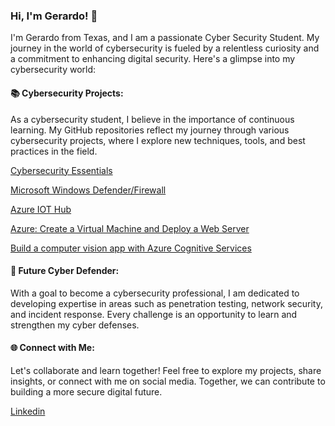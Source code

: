 ### Hi, I'm Gerardo! 👋

I'm Gerardo from Texas, and I am a passionate Cyber Security Student. My journey in the world of cybersecurity is fueled by a relentless curiosity and a commitment to enhancing digital security. Here's a glimpse into my cybersecurity world:

#### 📚 Cybersecurity Projects:
As a cybersecurity student, I believe in the importance of continuous learning. My GitHub repositories reflect my journey through various cybersecurity projects, where I explore new techniques, tools, and best practices in the field.

[Cybersecurity Essentials](https://coursera.org/share/cf1ecae0675bdd3c589e61c596890d8a)

[Microsoft Windows Defender/Firewall](https://coursera.org/share/1e240174be910d2f4388b7fe0d851c95)

[Azure IOT Hub](https://coursera.org/share/3f00482d5de1631f513aceaa4d3b9ee0)

[Azure: Create a Virtual Machine and Deploy a Web Server](https://coursera.org/share/3b27987842b1c496ecb264595e7f9e59)

[Build a computer vision app with Azure Cognitive Services](https://coursera.org/share/2da85d478c76299d485d43c629aa49db)


#### 🚀 Future Cyber Defender:
With a goal to become a cybersecurity professional, I am dedicated to developing expertise in areas such as penetration testing, network security, and incident response. Every challenge is an opportunity to learn and strengthen my cyber defenses.

#### 🌐 Connect with Me:
Let's collaborate and learn together! Feel free to explore my projects, share insights, or connect with me on social media. Together, we can contribute to building a more secure digital future.

[Linkedin](https://www.linkedin.com/in/gerardopiedra/)
